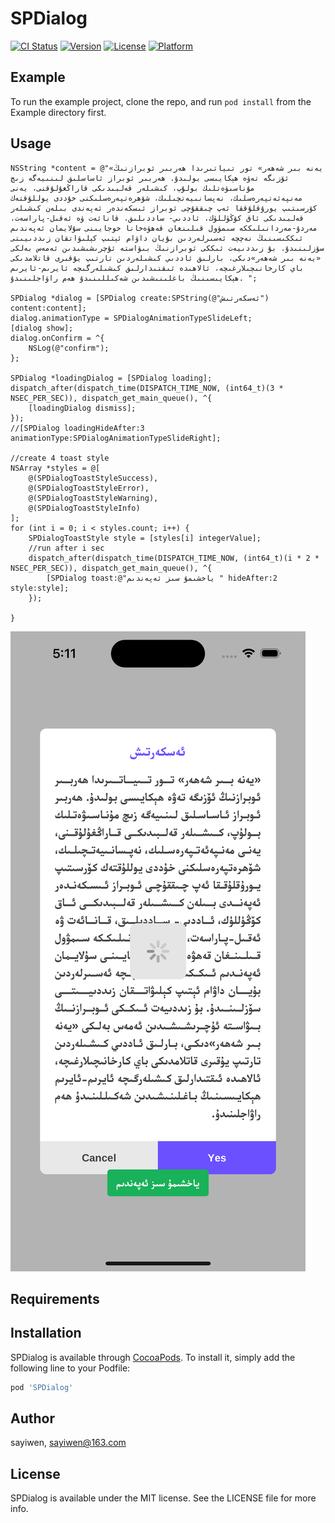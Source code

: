 # SPDialog

[![CI Status](https://img.shields.io/travis/sayiwen/SPDialog.svg?style=flat)](https://travis-ci.org/sayiwen/SPDialog)
[![Version](https://img.shields.io/cocoapods/v/SPDialog.svg?style=flat)](https://cocoapods.org/pods/SPDialog)
[![License](https://img.shields.io/cocoapods/l/SPDialog.svg?style=flat)](https://cocoapods.org/pods/SPDialog)
[![Platform](https://img.shields.io/cocoapods/p/SPDialog.svg?style=flat)](https://cocoapods.org/pods/SPDialog)

## Example

To run the example project, clone the repo, and run `pod install` from the Example directory first.


## Usage
```objc
NSString *content = @"«يەنە بىر شەھەر» تور تىياتىرىدا ھەربىر ئوبرازنىڭ ئۆزىگە تەۋە ھېكايىسى بولىدۇ. ھەربىر ئوبراز ئاساسلىق لىنىيەگە زىچ مۇناسىۋەتلىك بولۇپ، كىشىلەر قەلبىدىكى قاراڭغۇلۇقنى، يەنى مەنپەئەتپەرەسلىك، نەپسانىيەتچىلىك، شۆھرەتپەرەسلىكنى خۇددى يوللۇقتەك كۆرسىتىپ يورۇقلۇققا ئەپ چىققۇچى ئوبراز ئىسكەندەر ئەپەندى بىلەن كىشىلەر قەلبىدىكى ئاق كۆڭۈللۈك، ئاددىي- ساددىلىق، قانائەت ۋە ئەقىل-پاراسەت، مەردۇ-مەردانىلىككە سىمۋول قىلىنغان قەھۋەخانا خوجايىنى سۇلايمان ئەپەندىم ئىككىسىنىڭ نەچچە ئەسىرلەردىن بۇيان داۋام ئېتىپ كېلىۋاتقان زىددىيىتى سۆزلىنىدۇ. بۇ زىددىيەت ئىككى ئوبرازنىڭ بىۋاستە ئۇچرىشىشىدىن ئەمەس بەلكى «يەنە بىر شەھەر»دىكى، بارلىق ئاددىي كىشىلەردىن تارتىپ يۇقىرى قاتلامدىكى باي كارخانىچىلارغىچە، ئالاھىدە ئىقتىدارلىق كىشىلەرگىچە ئايرىم-ئايرىم ھېكايىسىنىڭ باغلىنىشىدىن شەكىللىنىدۇ ھەم راۋاجلىنىدۇ. ";

SPDialog *dialog = [SPDialog create:SPString(@"ئەسكەرتىش") content:content];
dialog.animationType = SPDialogAnimationTypeSlideLeft;
[dialog show];
dialog.onConfirm = ^{
    NSLog(@"confirm");
};

SPDialog *loadingDialog = [SPDialog loading];
dispatch_after(dispatch_time(DISPATCH_TIME_NOW, (int64_t)(3 * NSEC_PER_SEC)), dispatch_get_main_queue(), ^{
    [loadingDialog dismiss];
});
//[SPDialog loadingHideAfter:3 animationType:SPDialogAnimationTypeSlideRight];

//create 4 toast style
NSArray *styles = @[
    @(SPDialogToastStyleSuccess),
    @(SPDialogToastStyleError),
    @(SPDialogToastStyleWarning),
    @(SPDialogToastStyleInfo)
];
for (int i = 0; i < styles.count; i++) {
    SPDialogToastStyle style = [styles[i] integerValue];
    //run after i sec
    dispatch_after(dispatch_time(DISPATCH_TIME_NOW, (int64_t)(i * 2 * NSEC_PER_SEC)), dispatch_get_main_queue(), ^{
        [SPDialog toast:@"ياخشىمۇ سىز ئەپەندىم " hideAfter:2 style:style];
    });

}
```

![image](https://raw.githubusercontent.com/sayiwen/SPDialog-OC/main/demo.png)

## Requirements

## Installation

SPDialog is available through [CocoaPods](https://cocoapods.org). To install
it, simply add the following line to your Podfile:

```ruby
pod 'SPDialog'
```

## Author

sayiwen, sayiwen@163.com

## License

SPDialog is available under the MIT license. See the LICENSE file for more info.
